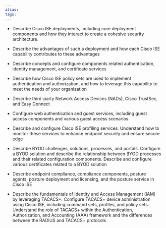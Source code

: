 ```yaml
---
alias: 
tags: 
---
```


- Describe Cisco ISE deployments, including core deployment components and how they interact to create a cohesive security architecture.
    
- Describe the advantages of such a deployment and how each Cisco ISE capability contributes to these advantages
    
- Describe concepts and configure components related authentication, identity management, and certificate services
    
- Describe how Cisco ISE policy sets are used to implement authentication and authorization, and how to leverage this capability to meet the needs of your organization
    
- Describe third-party Network Access Devices (NADs), Cisco TrustSec, and Easy Connect
    
- Configure web authentication and guest services, including guest access components and various guest access scenarios
    
- Describe and configure Cisco ISE profiling services. Understand how to monitor these services to enhance endpoint security and ensure secure edge
    
- Describe BYOD challenges, solutions, processes, and portals. Configure a BYOD solution and describe the relationship between BYOD processes and their related configuration components. Describe and configure various certificates related to a BYOD solution
    
- Describe endpoint compliance, compliance components, posture agents, posture deployment and licensing, and the posture service in Cisco ISE
    
- Describe the fundamentals of Identity and Access Management (IAM) by leveraging TACACS+. Configure TACACS+ device administration using Cisco ISE, including command sets, profiles, and policy sets. Understand the role of TACACS+ within the Authentication, Authorization, and Accounting (AAA) framework and the differences between the RADIUS and TACACS+ protocols